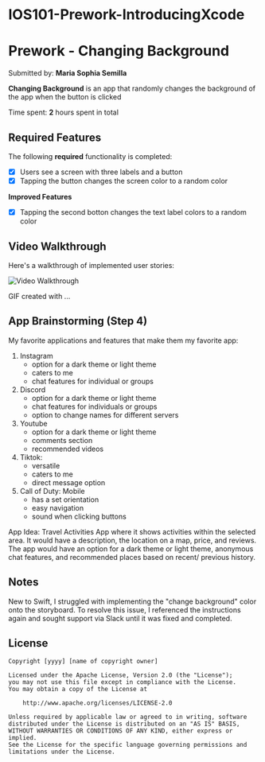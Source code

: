 # IOS101-Prework-IntroducingXcode

# Prework - Changing Background

Submitted by: **Maria Sophia Semilla**

**Changing Background** is an app that randomly changes the background of the app when the button is clicked 

Time spent: **2** hours spent in total

## Required Features

The following **required** functionality is completed:

- [x] Users see a screen with three labels and a button
- [x] Tapping the button changes the screen color to a random color

**Improved Features**
- [x] Tapping the second botton changes the text label colors to a random color
 
## Video Walkthrough

Here's a walkthrough of implemented user stories:

<img src='http://i.imgur.com/link/to/your/gif/file.gif' title='Video Walkthrough' width='' alt='Video Walkthrough' />

<!-- Replace this with whatever GIF tool you used! -->
GIF created with ...  
<!-- Recommended tools:
[Kap](https://getkap.co/) for macOS
[ScreenToGif](https://www.screentogif.com/) for Windows
[peek](https://github.com/phw/peek) for Linux. -->

## App Brainstorming (Step 4)
My favorite applications and features that make them my favorite app:
1. Instagram
   * option for a dark theme or light theme
   * caters to me
   * chat features for individual or groups
3. Discord
   * option for a dark theme or light theme
   * chat features for individuals or groups
   * option to change names for different servers
5. Youtube
   * option for a dark theme or light theme
   * comments section
   * recommended videos 
7. Tiktok:
   * versatile
   * caters to me
   * direct message option
9. Call of Duty: Mobile
    * has a set orientation
    * easy navigation
    * sound when clicking buttons

App Idea: Travel Activities App where it shows activities within the selected area. It would have a description, the location on a map, price, and reviews. The app would have an option for a dark theme or light theme, anonymous chat features, and recommended places based on recent/ previous history. 

## Notes

New to Swift, I struggled with implementing the "change background" color onto the storyboard. To resolve this issue, I referenced the instructions again and sought support via Slack until it was fixed and completed. 

## License

    Copyright [yyyy] [name of copyright owner]

    Licensed under the Apache License, Version 2.0 (the "License");
    you may not use this file except in compliance with the License.
    You may obtain a copy of the License at

        http://www.apache.org/licenses/LICENSE-2.0

    Unless required by applicable law or agreed to in writing, software
    distributed under the License is distributed on an "AS IS" BASIS,
    WITHOUT WARRANTIES OR CONDITIONS OF ANY KIND, either express or implied.
    See the License for the specific language governing permissions and
    limitations under the License.
